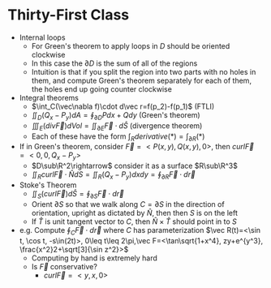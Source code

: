 # Thirty-First Class
* Internal loops
  * For Green's theorem to apply loops in $D$ should be oriented clockwise
  * In this case the $\partial D$ is the sum of all of the regions
  * Intuition is that if you split the region into two parts with no holes in them, and compute Green's theorem separately for each of them, the holes end up going counter clockwise
* Integral theorems
  * $\int_C(\vec\nabla f)\cdot d\vec r=f(p_2)-f(p_1)$ (FTLI)
  * $\iint_D(Q_x-P_y)dA=\oint_{\partial D}Pdx+Qdy$ (Green's theorem)
  * $\iiint_E(div\vec F)dVol=\iint_{\partial E}\vec F\cdot d\hat S$ (divergence theorem)
  * Each of these have the form $\int_R derivative(*)=\int_{\partial R}(*)$
* If in Green's theorem, consider $\vec F=<P(x, y), Q(x, y), 0>$, then $curl\vec F=<0, 0, Q_x-P_y>$
  * $D\sub\R^2\rightarrow$ consider it as a surface $R\sub\R^3$
  * $\iint_R curl\vec F\cdot\hat NdS=\iint_R(Q_x-P_y)dxdy=\oint_{\partial R}\vec F\cdot d\vec r$
* Stoke's Theorem
  * $\iint_S(curl\vec F)d\hat S=\oint_{\partial S}\vec F\cdot d\vec r$
  * Orient $\partial S$ so that we walk along $C=\partial S$ in the direction of orientation, upright as dictated by $\hat N$, then then $S$ is on the left
  * If $\hat T$ is unit tangent vector to $C$, then $\hat N\times\hat T$ should point in to $S$
* e.g. Compute $\oint_C\vec F\cdot d\vec r$ where $C$ has parameterization $\vec R(t)=<\sin t, \cos t, -s\in(2t)>, 0\leq t\leq 2\pi,\vec F=<\tan\sqrt{1+x^4}, zy+e^{y^3}, \frac{x^2}2+\sqrt[3]{\sin z^2}>$
  * Computing by hand is extremely hard
  * Is $\vec F$ conservative? 
    * $curl\vec F=<y, x, 0>$
